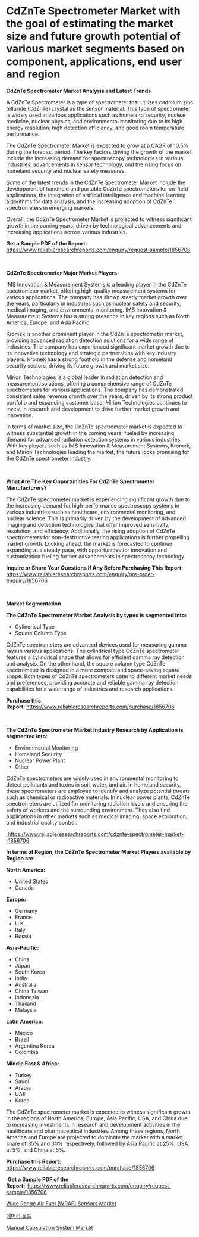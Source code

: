 <p><h1>CdZnTe Spectrometer Market with the goal of estimating the market size and future growth potential of various market segments based on component, applications, end user and region</h1></p><p><strong>CdZnTe Spectrometer Market Analysis and Latest Trends</strong></p>
<p><p>A CdZnTe Spectrometer is a type of spectrometer that utilizes cadmium zinc telluride (CdZnTe) crystal as the sensor material. This type of spectrometer is widely used in various applications such as homeland security, nuclear medicine, nuclear physics, and environmental monitoring due to its high energy resolution, high detection efficiency, and good room temperature performance.</p><p>The CdZnTe Spectrometer Market is expected to grow at a CAGR of 10.5% during the forecast period. The key factors driving the growth of the market include the increasing demand for spectroscopy technologies in various industries, advancements in sensor technology, and the rising focus on homeland security and nuclear safety measures.</p><p>Some of the latest trends in the CdZnTe Spectrometer Market include the development of handheld and portable CdZnTe spectrometers for on-field applications, the integration of artificial intelligence and machine learning algorithms for data analysis, and the increasing adoption of CdZnTe spectrometers in emerging markets.</p><p>Overall, the CdZnTe Spectrometer Market is projected to witness significant growth in the coming years, driven by technological advancements and increasing applications across various industries.</p></p>
<p><strong>Get a Sample PDF of the Report:&nbsp;</strong> <a href="https://www.reliableresearchreports.com/enquiry/request-sample/1856706">https://www.reliableresearchreports.com/enquiry/request-sample/1856706</a></p>
<p>&nbsp;</p>
<p><strong>CdZnTe Spectrometer Major Market Players</strong></p>
<p><p>IMS Innovation & Measurement Systems is a leading player in the CdZnTe spectrometer market, offering high-quality measurement systems for various applications. The company has shown steady market growth over the years, particularly in industries such as nuclear safety and security, medical imaging, and environmental monitoring. IMS Innovation & Measurement Systems has a strong presence in key regions such as North America, Europe, and Asia Pacific.</p><p>Kromek is another prominent player in the CdZnTe spectrometer market, providing advanced radiation detection solutions for a wide range of industries. The company has experienced significant market growth due to its innovative technology and strategic partnerships with key industry players. Kromek has a strong foothold in the defense and homeland security sectors, driving its future growth and market size.</p><p>Mirion Technologies is a global leader in radiation detection and measurement solutions, offering a comprehensive range of CdZnTe spectrometers for various applications. The company has demonstrated consistent sales revenue growth over the years, driven by its strong product portfolio and expanding customer base. Mirion Technologies continues to invest in research and development to drive further market growth and innovation.</p><p>In terms of market size, the CdZnTe spectrometer market is expected to witness substantial growth in the coming years, fueled by increasing demand for advanced radiation detection systems in various industries. With key players such as IMS Innovation & Measurement Systems, Kromek, and Mirion Technologies leading the market, the future looks promising for the CdZnTe spectrometer industry.</p></p>
<p>&nbsp;</p>
<p><strong>What Are The Key Opportunities For CdZnTe Spectrometer Manufacturers?</strong></p>
<p><p>The CdZnTe spectrometer market is experiencing significant growth due to the increasing demand for high-performance spectroscopy systems in various industries such as healthcare, environmental monitoring, and nuclear science. This is primarily driven by the development of advanced imaging and detection technologies that offer improved sensitivity, resolution, and efficiency. Additionally, the rising adoption of CdZnTe spectrometers for non-destructive testing applications is further propelling market growth. Looking ahead, the market is forecasted to continue expanding at a steady pace, with opportunities for innovation and customization fueling further advancements in spectroscopy technology.</p></p>
<p><strong>Inquire or Share Your Questions If Any Before Purchasing This Report:</strong> <a href="https://www.reliableresearchreports.com/enquiry/pre-order-enquiry/1856706">https://www.reliableresearchreports.com/enquiry/pre-order-enquiry/1856706</a></p>
<p>&nbsp;</p>
<p><strong>Market Segmentation</strong></p>
<p><strong>The CdZnTe Spectrometer Market Analysis by types is segmented into:</strong></p>
<p><ul><li>Cylindrical Type</li><li>Square Column Type</li></ul></p>
<p><p>CdZnTe spectrometers are advanced devices used for measuring gamma rays in various applications. The cylindrical type CdZnTe spectrometer features a cylindrical shape that allows for efficient gamma ray detection and analysis. On the other hand, the square column type CdZnTe spectrometer is designed in a more compact and space-saving square shape. Both types of CdZnTe spectrometers cater to different market needs and preferences, providing accurate and reliable gamma ray detection capabilities for a wide range of industries and research applications.</p></p>
<p><strong>Purchase this Report:&nbsp;</strong><a href="https://www.reliableresearchreports.com/purchase/1856706">https://www.reliableresearchreports.com/purchase/1856706</a></p>
<p>&nbsp;</p>
<p><strong>The CdZnTe Spectrometer Market Industry Research by Application is segmented into:</strong></p>
<p><ul><li>Environmental Monitoring</li><li>Homeland Security</li><li>Nuclear Power Plant</li><li>Other</li></ul></p>
<p><p>CdZnTe spectrometers are widely used in environmental monitoring to detect pollutants and toxins in soil, water, and air. In homeland security, these spectrometers are employed to identify and analyze potential threats such as chemical or radioactive materials. In nuclear power plants, CdZnTe spectrometers are utilized for monitoring radiation levels and ensuring the safety of workers and the surrounding environment. They also find applications in other markets such as medical imaging, space exploration, and industrial quality control.</p></p>
<p><a href="https://www.reliableresearchreports.com/cdznte-spectrometer-market-r1856706">&nbsp;https://www.reliableresearchreports.com/cdznte-spectrometer-market-r1856706</a></p>
<p><strong>In terms of Region, the CdZnTe Spectrometer Market Players available by Region are:</strong></p>
<p>
    <p> <strong> North America: </strong>
        <ul>
            <li>United States</li>
            <li>Canada</li>
        </ul>
        </p> 
    <p> <strong> Europe: </strong>
        <ul>
            <li>Germany</li>
            <li>France</li>
            <li>U.K.</li>
            <li>Italy</li>
            <li>Russia</li>
        </ul>
        </p> 
    <p> <strong> Asia-Pacific: </strong>
        <ul>
            <li>China</li>
            <li>Japan</li>
            <li>South Korea</li>
            <li>India</li>
            <li>Australia</li>
            <li>China Taiwan</li>
            <li>Indonesia</li>
            <li>Thailand</li>
            <li>Malaysia</li>
        </ul>
        </p> 
    <p> <strong> Latin America: </strong>
        <ul>
            <li>Mexico</li>
            <li>Brazil</li>
            <li>Argentina Korea</li>
            <li>Colombia</li>
        </ul>
        </p> 
    <p> <strong> Middle East & Africa: </strong>
        <ul>
            <li>Turkey</li>
            <li>Saudi</li>
            <li>Arabia</li>
            <li>UAE</li>
            <li>Korea</li>
        </ul>
    </p>
    </p>
<p><p>The CdZnTe spectrometer market is expected to witness significant growth in the regions of North America, Europe, Asia Pacific, USA, and China due to increasing investments in research and development activities in the healthcare and pharmaceutical industries. Among these regions, North America and Europe are projected to dominate the market with a market share of 35% and 30% respectively, followed by Asia Pacific at 25%, USA at 5%, and China at 5%.</p></p>
<p><strong>Purchase this Report: </strong><a href="https://www.reliableresearchreports.com/purchase/1856706">https://www.reliableresearchreports.com/purchase/1856706</a></p>
<p>&nbsp;<strong>Get a Sample PDF of the Report:&nbsp;&nbsp;</strong><a href="https://www.reliableresearchreports.com/enquiry/request-sample/1856706">https://www.reliableresearchreports.com/enquiry/request-sample/1856706</a></p>
<p><strong></strong></p>
<p><p><a href="https://www.linkedin.com/pulse/wide-range-air-fuel-wraf-sensors-market-insight-trends-growth-txcde">Wide Range Air Fuel (WRAF) Sensors Market</a></p><p><a href="https://github.com/sougarounis/Market-Research-Report-List-3/blob/main/256128663943.md">에머리 보드</a></p><p><a href="https://www.linkedin.com/pulse/analyzing-manual-capsulation-system-market-global-industry-kufqe">Manual Capsulation System Market</a></p></p>